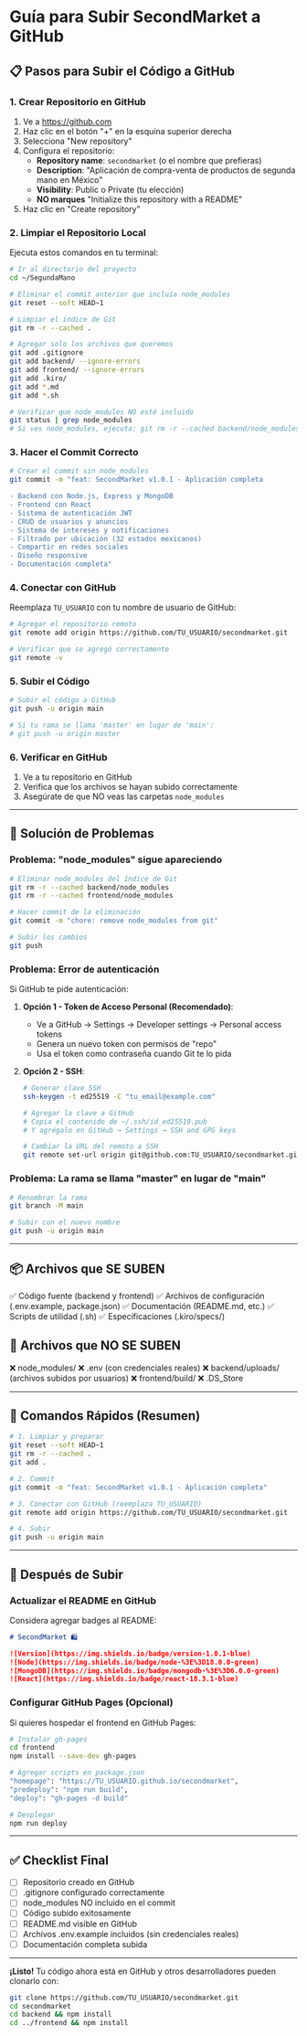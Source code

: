 # Guía para Subir SecondMarket a GitHub

## 📋 Pasos para Subir el Código a GitHub

### 1. Crear Repositorio en GitHub

1. Ve a https://github.com
2. Haz clic en el botón "+" en la esquina superior derecha
3. Selecciona "New repository"
4. Configura el repositorio:
   - **Repository name**: `secondmarket` (o el nombre que prefieras)
   - **Description**: "Aplicación de compra-venta de productos de segunda mano en México"
   - **Visibility**: Public o Private (tu elección)
   - **NO marques** "Initialize this repository with a README"
5. Haz clic en "Create repository"

### 2. Limpiar el Repositorio Local

Ejecuta estos comandos en tu terminal:

```bash
# Ir al directorio del proyecto
cd ~/SegundaMano

# Eliminar el commit anterior que incluía node_modules
git reset --soft HEAD~1

# Limpiar el índice de Git
git rm -r --cached .

# Agregar solo los archivos que queremos
git add .gitignore
git add backend/ --ignore-errors
git add frontend/ --ignore-errors
git add .kiro/
git add *.md
git add *.sh

# Verificar que node_modules NO esté incluido
git status | grep node_modules
# Si ves node_modules, ejecuta: git rm -r --cached backend/node_modules frontend/node_modules
```

### 3. Hacer el Commit Correcto

```bash
# Crear el commit sin node_modules
git commit -m "feat: SecondMarket v1.0.1 - Aplicación completa

- Backend con Node.js, Express y MongoDB
- Frontend con React
- Sistema de autenticación JWT
- CRUD de usuarios y anuncios
- Sistema de intereses y notificaciones
- Filtrado por ubicación (32 estados mexicanos)
- Compartir en redes sociales
- Diseño responsive
- Documentación completa"
```

### 4. Conectar con GitHub

Reemplaza `TU_USUARIO` con tu nombre de usuario de GitHub:

```bash
# Agregar el repositorio remoto
git remote add origin https://github.com/TU_USUARIO/secondmarket.git

# Verificar que se agregó correctamente
git remote -v
```

### 5. Subir el Código

```bash
# Subir el código a GitHub
git push -u origin main

# Si tu rama se llama 'master' en lugar de 'main':
# git push -u origin master
```

### 6. Verificar en GitHub

1. Ve a tu repositorio en GitHub
2. Verifica que los archivos se hayan subido correctamente
3. Asegúrate de que NO veas las carpetas `node_modules`

---

## 🔧 Solución de Problemas

### Problema: "node_modules" sigue apareciendo

```bash
# Eliminar node_modules del índice de Git
git rm -r --cached backend/node_modules
git rm -r --cached frontend/node_modules

# Hacer commit de la eliminación
git commit -m "chore: remove node_modules from git"

# Subir los cambios
git push
```

### Problema: Error de autenticación

Si GitHub te pide autenticación:

1. **Opción 1 - Token de Acceso Personal (Recomendado)**:
   - Ve a GitHub → Settings → Developer settings → Personal access tokens
   - Genera un nuevo token con permisos de "repo"
   - Usa el token como contraseña cuando Git te lo pida

2. **Opción 2 - SSH**:
   ```bash
   # Generar clave SSH
   ssh-keygen -t ed25519 -C "tu_email@example.com"
   
   # Agregar la clave a GitHub
   # Copia el contenido de ~/.ssh/id_ed25519.pub
   # Y agrégalo en GitHub → Settings → SSH and GPG keys
   
   # Cambiar la URL del remoto a SSH
   git remote set-url origin git@github.com:TU_USUARIO/secondmarket.git
   ```

### Problema: La rama se llama "master" en lugar de "main"

```bash
# Renombrar la rama
git branch -M main

# Subir con el nuevo nombre
git push -u origin main
```

---

## 📦 Archivos que SE SUBEN

✅ Código fuente (backend y frontend)
✅ Archivos de configuración (.env.example, package.json)
✅ Documentación (README.md, etc.)
✅ Scripts de utilidad (.sh)
✅ Especificaciones (.kiro/specs/)

## 🚫 Archivos que NO SE SUBEN

❌ node_modules/
❌ .env (con credenciales reales)
❌ backend/uploads/ (archivos subidos por usuarios)
❌ frontend/build/
❌ .DS_Store

---

## 🎯 Comandos Rápidos (Resumen)

```bash
# 1. Limpiar y preparar
git reset --soft HEAD~1
git rm -r --cached .
git add .

# 2. Commit
git commit -m "feat: SecondMarket v1.0.1 - Aplicación completa"

# 3. Conectar con GitHub (reemplaza TU_USUARIO)
git remote add origin https://github.com/TU_USUARIO/secondmarket.git

# 4. Subir
git push -u origin main
```

---

## 📝 Después de Subir

### Actualizar el README en GitHub

Considera agregar badges al README:

```markdown
# SecondMarket 🛍️

![Version](https://img.shields.io/badge/version-1.0.1-blue)
![Node](https://img.shields.io/badge/node-%3E%3D18.0.0-green)
![MongoDB](https://img.shields.io/badge/mongodb-%3E%3D6.0.0-green)
![React](https://img.shields.io/badge/react-18.3.1-blue)
```

### Configurar GitHub Pages (Opcional)

Si quieres hospedar el frontend en GitHub Pages:

```bash
# Instalar gh-pages
cd frontend
npm install --save-dev gh-pages

# Agregar scripts en package.json
"homepage": "https://TU_USUARIO.github.io/secondmarket",
"predeploy": "npm run build",
"deploy": "gh-pages -d build"

# Desplegar
npm run deploy
```

---

## ✅ Checklist Final

- [ ] Repositorio creado en GitHub
- [ ] .gitignore configurado correctamente
- [ ] node_modules NO incluido en el commit
- [ ] Código subido exitosamente
- [ ] README.md visible en GitHub
- [ ] Archivos .env.example incluidos (sin credenciales reales)
- [ ] Documentación completa subida

---

**¡Listo!** Tu código ahora está en GitHub y otros desarrolladores pueden clonarlo con:

```bash
git clone https://github.com/TU_USUARIO/secondmarket.git
cd secondmarket
cd backend && npm install
cd ../frontend && npm install
```
